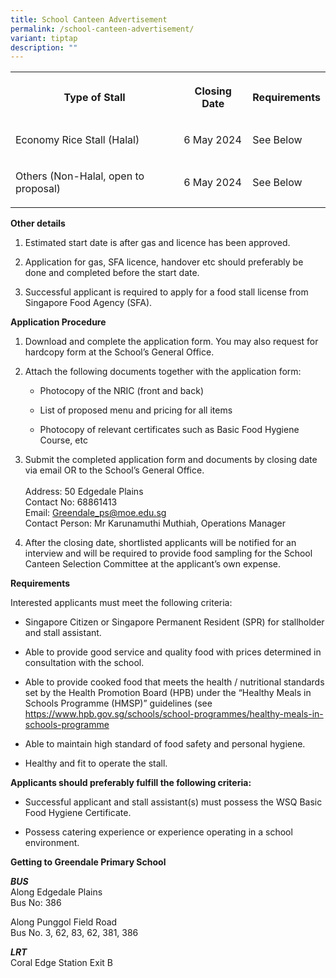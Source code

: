 ```yaml
---
title: School Canteen Advertisement
permalink: /school-canteen-advertisement/
variant: tiptap
description: ""
---
```

<table>
<tbody>
<tr>
<th rowspan="1" colspan="1">
<p>Type of Stall</p>
</th>
<th rowspan="1" colspan="1">
<p>Closing Date</p>
</th>
<th rowspan="1" colspan="1">
<p>Requirements</p>
</th>
</tr>
<tr>
<td rowspan="1" colspan="1">
<p>Economy Rice Stall (Halal)</p>
</td>
<td rowspan="1" colspan="1">
<p>6 May 2024</p>
</td>
<td rowspan="1" colspan="1">
<p>See Below</p>
</td>
</tr>
<tr>
<td rowspan="1" colspan="1">
<p>Others (Non-Halal, open to proposal)</p>
</td>
<td rowspan="1" colspan="1">
<p>6 May 2024</p>
</td>
<td rowspan="1" colspan="1">
<p>See Below</p>
</td>
</tr>
</tbody>
</table>
<p><strong>Other details</strong>
</p>
<ol data-tight="true" class="tight">
<li>
<p>Estimated start date is after gas and licence has been approved.</p>
</li>
<li>
<p>Application for gas, SFA licence, handover etc should preferably be done
and completed before the start date.</p>
</li>
<li>
<p>Successful applicant is required to apply for a food stall license from
Singapore Food Agency (SFA).</p>
</li>
</ol>
<p><strong>Application Procedure</strong>
</p>
<ol data-tight="true" class="tight">
<li>
<p>Download and complete the application form. You may also request for hardcopy
form at the School’s General Office.</p>
</li>
<li>
<p>Attach the following documents together with the application form:</p>
<ul data-tight="true" class="tight">
<li>
<p>Photocopy of the NRIC (front and back)</p>
</li>
<li>
<p>List of proposed menu and pricing for all items</p>
</li>
<li>
<p>Photocopy of relevant certificates such as Basic Food Hygiene Course,
etc</p>
</li>
</ul>
</li>
<li>
<p>Submit the completed application form and documents by closing date via
email OR to the School’s General Office.
<br>
<br>Address: 50 Edgedale Plains
<br>Contact No: 68861413
<br>Email: <a href="Greendale_ps@moe.edu.sg" rel="noopener noreferrer nofollow" target="_blank">Greendale_ps@moe.edu.sg</a>
<br>Contact Person: Mr Karunamuthi Muthiah, Operations Manager</p>
</li>
<li>
<p>After the closing date, shortlisted applicants will be notified for an
interview and will be required to provide food sampling for the School
Canteen Selection Committee at the applicant’s own expense.</p>
</li>
</ol>
<p><strong>Requirements</strong>
</p>
<p>Interested applicants must meet the following criteria:</p>
<ul data-tight="true" class="tight">
<li>
<p>Singapore Citizen or Singapore Permanent Resident (SPR) for stallholder
and stall assistant.</p>
</li>
<li>
<p>Able to provide good service and quality food with prices determined in
consultation with the school.</p>
</li>
<li>
<p>Able to provide cooked food that meets the health / nutritional standards
set by the Health Promotion Board (HPB) under the “Healthy Meals in Schools
Programme (HMSP)” guidelines (see <a href="https://www.hpb.gov.sg/schools/school-programmes/healthy-meals-in-schools-programme" rel="noopener noreferrer nofollow" target="_blank">https://www.hpb.gov.sg/schools/school-programmes/healthy-meals-in-schools-programme</a>
</p>
</li>
<li>
<p>Able to maintain high standard of food safety and personal hygiene.</p>
</li>
<li>
<p>Healthy and fit to operate the stall.</p>
</li>
</ul>
<p><strong>Applicants should preferably fulfill the following criteria:</strong>
</p>
<ul data-tight="true" class="tight">
<li>
<p>Successful applicant and stall assistant(s) must possess the WSQ Basic
Food Hygiene Certificate.</p>
</li>
<li>
<p>Possess catering experience or experience operating in a school environment.</p>
</li>
</ul>
<p><strong>Getting to Greendale Primary School</strong>
</p>
<p><strong><em>BUS</em></strong><em><br></em>Along Edgedale Plains
<br>Bus No: 386</p>
<p>Along Punggol Field Road
<br>Bus No. 3, 62, 83, 62, 381, 386</p>
<p><strong><em>LRT <br></em></strong>Coral Edge Station Exit B</p>
<p></p>
